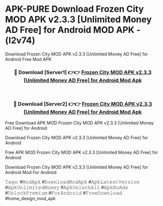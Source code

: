 # APK-PURE Download Frozen City MOD APK v2.3.3 [Unlimited Money AD Free] for Android MOD APK - (l2v74)
Download Frozen City MOD APK v2.3.3 [Unlimited Money AD Free] for Android Free Mod APK

<div align="center">
<h3>🔴 Download [Server1] 👉👉 <a href="https://apk-comot.site?title=Frozen_City_MOD_APK_v2.3.3_[Unlimited_Money_AD_Free]_for_Android">Frozen City MOD APK v2.3.3 [Unlimited Money AD Free] for Android Mod Apk</a></h3><br>

<h3>🔴 Download [Server2] 👉👉 <a href="https://apk-comot.site?title=Frozen_City_MOD_APK_v2.3.3_[Unlimited_Money_AD_Free]_for_Android">Frozen City MOD APK v2.3.3 [Unlimited Money AD Free] for Android Mod Apk</a></h3>
</div>


Free Download APK MOD Frozen City MOD APK v2.3.3 [Unlimited Money AD Free] for Android

Download Frozen City MOD APK v2.3.3 [Unlimited Money AD Free] for Android 

Free APK MOD Frozen City MOD APK v2.3.3 [Unlimited Money AD Free] for Android 

Download Frozen City MOD APK v2.3.3 [Unlimited Money AD Free] for Android Mod For Android

𝚃𝚊𝚐𝚜: #𝙼𝚘𝚍𝙰𝚙𝚔 #𝙳𝚘𝚠𝚗𝚕𝚘𝚊𝚍𝙼𝚘𝚍𝙰𝚙𝚔 #𝙰𝚙𝚔𝙻𝚊𝚝𝚎𝚜𝚝𝚅𝚎𝚛𝚜𝚒𝚘𝚗 #𝙰𝚙𝚔𝚄𝚗𝚕𝚒𝚖𝚒𝚝𝚎𝚍𝙼𝚘𝚗𝚎𝚢 #𝙰𝚙𝚔𝚄𝚗𝚕𝚘𝚌𝚔𝙰𝚕𝚕 #𝙰𝚙𝚔𝙽𝚘𝙰𝚍𝚜 #𝚄𝚗𝚕𝚘𝚌𝚔𝙿𝚛𝚎𝚖𝚒𝚞𝚖 #𝙵𝚘𝚛𝙰𝚗𝚍𝚛𝚘𝚒𝚍 #𝙵𝚛𝚎𝚎𝙳𝚘𝚠𝚗𝚕𝚘𝚊𝚍 #home_design_mod_apk